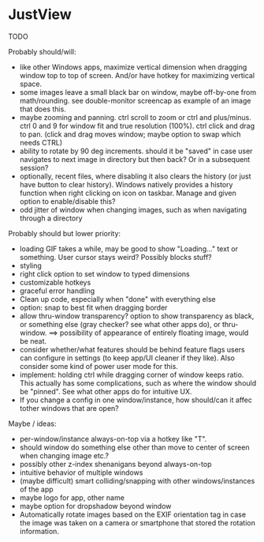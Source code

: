 # JustView

TODO

Probably should/will:
- like other Windows apps, maximize vertical dimension when dragging window top to top of screen. And/or have hotkey for maximizing vertical space.
- some images leave a small black bar on window, maybe off-by-one from math/rounding. see double-monitor screencap as example of an image that does this.
- maybe zooming and panning. ctrl scroll to zoom or ctrl and plus/minus. ctrl 0 and 9 for window fit and true resolution (100%). ctrl click and drag to pan. (click and drag moves window; maybe option to swap which needs CTRL)
- ability to rotate by 90 deg increments. should it be "saved" in case user navigates to next image in directory but then back? Or in a subsequent session?
- optionally, recent files, where disabling it also clears the history (or just have button to clear history). Windows natively provides a history function when right clicking on icon on taskbar. Manage and given option to enable/disable this?
- odd jitter of window when changing images, such as when navigating through a directory


Probably should but lower priority:
- loading GIF takes a while, may be good to show "Loading..." text or something. User cursor stays weird? Possibly blocks stuff?
- styling
- right click option to set window to typed dimensions
- customizable hotkeys
- graceful error handling
- Clean up code, especially when "done" with everything else
- option: snap to best fit when dragging border
- allow thru-window transparency? option to show transparency as black, or something else (gray checker? see what other apps do), or thru-window. ==> possibility of appearance of entirely floating image, would be neat.
- consider whether/what features should be behind feature flags users can configure in settings (to keep app/UI cleaner if they like). Also consider some kind of power user mode for this.
- implement: holding ctrl while dragging corner of window keeps ratio. This actually has some complications, such as where the window should be "pinned". See what other apps do for intuitive UX.
- If you change a config in one window/instance, how should/can it affec tother windows that are open?

Maybe / ideas:
- per-window/instance always-on-top via a hotkey like "T".
- should window do something else other than move to center of screen when changing image etc.?
- possibly other z-index shenanigans beyond always-on-top
- intuitive behavior of multiple windows
- (maybe difficult) smart colliding/snapping with other windows/instances of the app
- maybe logo for app, other name
- maybe option for dropshadow beyond window
- Automatically rotate images based on the EXIF orientation tag in case the image was taken on a camera or smartphone that stored the rotation information.